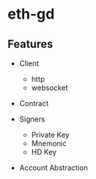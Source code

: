 # eth-gd

## Features

- Client
	- http
	- websocket

- Contract

- Signers
	- Private Key
	- Mnemonic
	- HD Key

- Account Abstraction